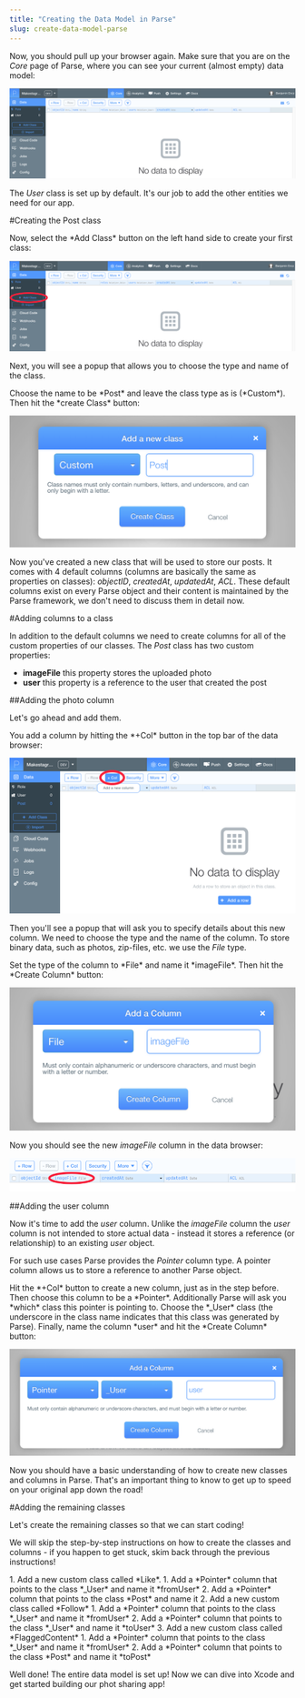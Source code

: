 ```yaml
---
title: "Creating the Data Model in Parse"
slug: create-data-model-parse
---     
```


Now, you should pull up your browser again. Make sure that you are on the *Core* page of Parse, where you can see your current (almost empty) data model:

![image](empty_data_browser.png)

The *User* class is set up by default. It's our job to add the other entities we need for our app.

#Creating the Post class

<div class="action"></div>
Now, select the *Add Class* button on the left hand side to create your first class:

![image](add_class.png) 

Next, you will see a popup that allows you to choose the type and name of the class.

<div class="action"></div>
Choose the name to be *Post* and leave the class type as is (*Custom*). Then hit the *create Class* button:

![image](new_class.png)

Now you've created a new class that will be used to store our posts. It comes with 4 default columns (columns are basically the same as properties on classes): *objectID*, *createdAt*, *updatedAt*, *ACL*. These default columns exist on every Parse object and their content is maintained by the Parse framework, we don't need to discuss them in detail now.

#Adding columns to a class

In addition to the default columns we need to create columns for all of the custom properties of our classes. The *Post* class has two custom properties:

- **imageFile** this property stores the uploaded photo
- **user** this property is a reference to the user that created the post

##Adding the photo column

Let's go ahead and add them. 

<div class="action"></div>
You add a column by hitting the *+Col* button in the top bar of the data browser:

![image](add_column.png) 

Then you'll see a popup that will ask you to specify details about this new column. We need to choose the type and the name of the column. To store binary data, such as photos, zip-files, etc. we use the *File* type. 

<div class="action"></div>
Set the type of the column to *File* and name it *imageFile*. Then hit the *Create Column* button:

![image](add_column2.png)

Now you should see the new *imageFile* column in the data browser:

![image](new_column.png)

##Adding the user column

Now it's time to add the *user* column. Unlike the *imageFile* column the *user* column is not intended to store actual data - instead it stores a reference (or relationship) to an existing *user* object.

For such use cases Parse provides the *Pointer* column type. A pointer column allows us to store a reference to another Parse object.

<div class="action"></div>
Hit the *+Col* button to create a new column, just as in the step before. Then choose this column to be a *Pointer*. Additionally Parse will ask you *which* class this pointer is pointing to. Choose the *_User* class (the underscore in the class name indicates that this class was generated by Parse). Finally, name the column *user* and hit the *Create Column* button:

![image](add_pointer.png)


Now you should have a basic understanding of how to create new classes and columns in Parse. That's an important thing to know to get up to speed on your original app down the road!

#Adding the remaining classes

Let's create the remaining classes so that we can start coding!

We will skip the step-by-step instructions on how to create the classes and columns - if you happen to get stuck, skim back through the previous instructions!

<div class="action"></div>
1. Add a new custom class called *Like*. 
	1. Add a *Pointer* column that points to the class *_User* and name it *fromUser*
	2. Add a *Pointer* column that points to the class *Post* and name it 
2. Add a new custom class called *Follow*
	1. Add a *Pointer* column that points to the class *_User* and name it *fromUser*
	2. Add a *Pointer* column that points to the class *_User* and name it *toUser*
3. Add a new custom class called *FlaggedContent*
	1. Add a *Pointer* column that points to the class *_User* and name it *fromUser*
	2. Add a *Pointer* column that points to the class *Post* and name it *toPost*
	
Well done! The entire data model is set up! Now we can dive into Xcode and get started building our phot sharing app! 	 	

